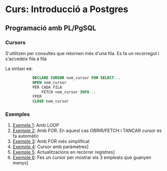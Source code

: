 # Curs: Introducció a Postgres

## Programació amb PL/PgSQL

### Cursors

S'utilitzen per consultes que retornen més d'una fila. Es fa un recorregut i s'accedeix fila a fila 

La sintaxi eé:
```sql    
            DECLARE CURSOR nom_cursor FOR SELECT...
            OPEN nom_cursor
            PER CADA FILA 
                FETCH nom_cursor INTO...
            FPER
            CLOSE nom_cursor
```            

### Exemples

1. [Exemple 1](./Exemples/cursor1.sql): Amb LOOP
2. [Exemple 2](./Exemples/cursor2.sql): Amb FOR. En aquest cas OBRIR/FETCH i TANCAR cursor es fa automàtic
3. [Exemple 3](./Exemples/cursor3.sql): Amb FOR més simplificat
4. [Exemple 4](./Exemples/cursor4.sql): Cursor amb paràmetres]
5. [Exemple 5](./Exemples/cursor5.sql): Actualitzacions en recòrrer registres]
6. [Exemple 6](./Exemples/cursor5b.sql): Fes un cursor per mostrar els 3 empleats que guanyen menys]

